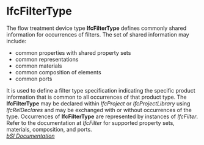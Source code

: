 IfcFilterType
=============
The flow treatment device type **IfcFilterType** defines commonly shared
information for occurrences of filters. The set of shared information may
include:  
  
* common properties with shared property sets  
* common representations  
* common materials  
* common composition of elements  
* common ports  
  
It is used to define a filter type specification indicating the specific
product information that is common to all occurrences of that product type.
The **IfcFilterType** may be declared within _IfcProject_ or
_IfcProjectLibrary_ using _IfcRelDeclares_ and may be exchanged with or
without occurrences of the type. Occurrences of **IfcFilterType** are
represented by instances of _IfcFilter_. Refer to the documentation at
_IfcFilter_ for supported property sets, materials, composition, and ports.  
[ _bSI
Documentation_](https://standards.buildingsmart.org/IFC/DEV/IFC4_2/FINAL/HTML/schema/ifchvacdomain/lexical/ifcfiltertype.htm)


